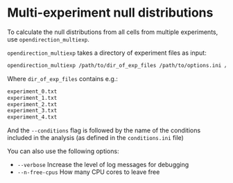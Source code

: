 # Multi-experiment null distributions

To calculate the null distributions from all cells from multiple experiments,
use `opendirection_multiexp`.

`opendirection_multiexp` takes a directory of experiment files as input:
```bash
opendirection_multiexp /path/to/dir_of_exp_files /path/to/options.ini /path/to/output_dir --conditions LIGHT DARK
```

Where `dir_of_exp_files` contains e.g.:
```bash
experiment_0.txt
experiment_1.txt
experiment_2.txt
experiment_3.txt
experiment_4.txt
```

And the `--conditions` flag is followed by the name of the conditions included 
in the analysis (as defined in the `conditions.ini` file)

You can also use the following options:
* `--verbose` Increase the level of log messages for debugging
* `--n-free-cpus` How many CPU cores to leave free